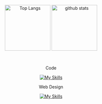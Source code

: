<p align="center">
	<img alt="Top Langs" height="150px" src="https://github-readme-stats.vercel.app/api/top-langs/?username=loi777&layout=compact&show_icons=true&theme=tokyonight" />
  	<img alt="github stats" height="150px" src="https://github-readme-stats.vercel.app/api?username=loi777&theme=tokyonight&show_icons=ture" />
</p>
  
  
 
<br>
<div align="center">

 Code

[![My Skills](https://skillicons.dev/icons?i=c,cuda,python,r,vscode)](https://skillicons.dev)


Web Design

[![My Skills](https://skillicons.dev/icons?i=figma,wordpress,ps,ai)](https://skillicons.dev)
